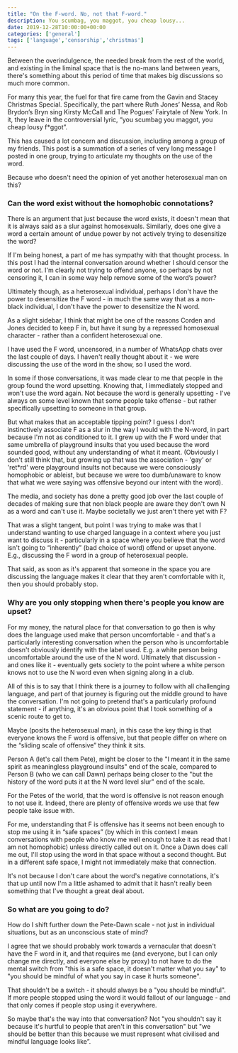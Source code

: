 ```yaml
---
title: "On the F-word. No, not that F-word."
description: You scumbag, you maggot, you cheap lousy...
date: 2019-12-28T10:00:00+00:00
categories: ['general']
tags: ['language','censorship','christmas']
---
```


Between the overindulgence, the needed break from the rest of the world, and existing in the liminal space that is the no-mans land between years, there's something about this period of time that makes big discussions so much more common. 

For many this year, the fuel for that fire came from the Gavin and Stacey Christmas Special. Specifically, the part where Ruth Jones’ Nessa, and Rob Brydon’s Bryn sing Kirsty McCall and The Pogues’ Fairytale of New York. In it, they leave in the controversial lyric, “you scumbag you maggot, you cheap lousy f*ggot”. 

This has caused a lot concern and discussion, including among a group of my friends. This post is a summation of a series of very long message I posted in one group, trying to articulate my thoughts on the use of the word. 

Because who doesn't need the opinion of yet another heterosexual man on this?

### Can the word exist without the homophobic connotations?

There is an argument that just because the word exists, it doesn't mean that it is always said as a slur against homosexuals. Similarly, does one give a word a certain amount of undue power by not actively trying to desensitize the word?

If I'm being honest, a part of me has sympathy with that thought process. In this post I had the internal conversation around whether I should censor the word or not. I'm clearly not trying to offend anyone, so perhaps by not censoring it, I can in some way help remove some of the word’s power?

Ultimately though, as a heterosexual individual, perhaps I don't have the power to desensitize the F word - in much the same way that as a non-black individual, I don't have the power to desensitize the N word. 

As a slight sidebar, I think that might be one of the reasons Corden and Jones decided to keep F in, but have it sung by a repressed homosexual character - rather than a confident heterosexual one.

I have used the F word, uncensored, in a number of WhatsApp chats over the last couple of days. I haven't really thought about it - we were discussing the use of the word in the show, so I used the word. 

In some if those conversations, it was made clear to me that people in the group found the word upsetting. Knowing that, I immediately stopped and won't use the word again. Not because the word is generally upsetting - I've always on some level known that some people take offense - but rather specifically upsetting to someone in that group. 

But what makes that an acceptable tipping point? I guess I don't instinctively associate F as a slur in the way I would with the N-word, in part because I'm not as conditioned to it. I grew up with the F word under that same umbrella of playground insults that you used because the word sounded good, without any understanding of what it meant. (Obviously I don't still think that, but growing up that was the association - 'gay' or 'ret*rd' were playground insults not because we were consciously homophobic or ableist, but because we were too dumb/unaware to know that what we were saying was offensive beyond our intent with the word). 

The media, and society has done a pretty good job over the last couple of decades of making sure that non black people are aware they don't own N as a word and can't use it. Maybe societally we just aren't there yet with F?

That was a slight tangent, but point I was trying to make was that I understand wanting to use charged language in a context where you just want to discuss it - particularly in a space where you believe that the word isn't going to “inherently” (bad choice of word) offend or upset anyone. E.g., discussing the F word in a group of heterosexual people. 

That said, as soon as it's apparent that someone in the space you are discussing the language makes it clear that they aren't comfortable with it, then you should probably stop. 

### Why are you only stopping when there's people you know are upset?

For my money, the natural place for that conversation to go then is why does the language used make that person uncomfortable - and that's a particularly interesting conversation when the person who is uncomfortable doesn't obviously identify with the label used. E.g. a white person being uncomfortable around the use of the N word. Ultimately that discussion - and ones like it - eventually gets society to the point where a white person knows not to use the N word even when signing along in a club.

All of this is to say that I think there is a journey to follow with all challenging language, and part of that journey is figuring out the middle ground to have the conversation. I'm not going to pretend that's a particularly profound statement - if anything, it's an obvious point that I took something of a scenic route to get to. 

Maybe (posits the heterosexual man), in this case the key thing is that everyone knows the F word is offensive, but that people differ on where on the “sliding scale of offensive” they think it sits.

Person A (let's call them Pete), might be closer to the "I meant it in the same spirit as meaningless playground insults" end of the scale, compared to Person B (who we can call Dawn) perhaps being closer to the "but the history of the word puts it at the N word level slur" end of the scale. 

For the Petes of the world, that the word is offensive is not reason enough to not use it. Indeed, there are plenty of offensive words we use that few people take issue with.

For me, understanding that F is offensive has it seems not been enough to stop me using it in “safe spaces” (by which in this context I mean conversations with people who know me well enough to take it as read that I am not homophobic) unless directly called out on it. Once a Dawn does call me out, I'll stop using the word in that space without a second thought. But in a different safe space, I might not immediately make that connection. 

It's not because I don't care about the word's negative connotations, it's that up until now I'm a little ashamed to admit that it hasn't really been something that I've thought a great deal about. 

### So what are you going to do?

How do I shift further down the Pete-Dawn scale - not just in individual situations, but as an unconscious state of mind?

I agree that we should probably work towards a vernacular that doesn't have the F word in it, and that requires me (and everyone, but I can only change me directly, and everyone else by proxy) to not have to do the mental switch from "this is a safe space, it doesn't matter what you say" to "you should be mindful of what you say in case it hurts someone". 

That shouldn't be a switch - it should always be a "you should be mindful". If more people stopped using the word it would fallout of our language - and that only comes if people stop using it everywhere. 

So maybe that's the way into that conversation? Not "you shouldn't say it because it's hurtful to people that aren't in this conversation" but "we should be better than this because we must represent what civilised and mindful language looks like”.